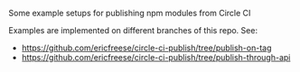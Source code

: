 Some example setups for publishing npm modules from Circle CI

Examples are implemented on different branches of this repo. See:

- https://github.com/ericfreese/circle-ci-publish/tree/publish-on-tag
- https://github.com/ericfreese/circle-ci-publish/tree/publish-through-api

